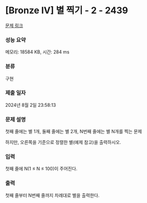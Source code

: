 # [Bronze IV] 별 찍기 - 2 - 2439 

[문제 링크](https://www.acmicpc.net/problem/2439) 

### 성능 요약

메모리: 18584 KB, 시간: 284 ms

### 분류

구현

### 제출 일자

2024년 8월 2일 23:58:13

### 문제 설명

<p>첫째 줄에는 별 1개, 둘째 줄에는 별 2개, N번째 줄에는 별 N개를 찍는 문제</p>

<p>하지만, 오른쪽을 기준으로 정렬한 별(예제 참고)을 출력하시오.</p>

### 입력 

 <p>첫째 줄에 N(1 ≤ N ≤ 100)이 주어진다.</p>

### 출력 

 <p>첫째 줄부터 N번째 줄까지 차례대로 별을 출력한다.</p>

